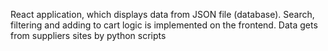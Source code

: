 React application, which displays data
from JSON file (database). Search,
filtering and adding to cart logic is
implemented on the frontend. Data gets
from suppliers sites by python scripts
